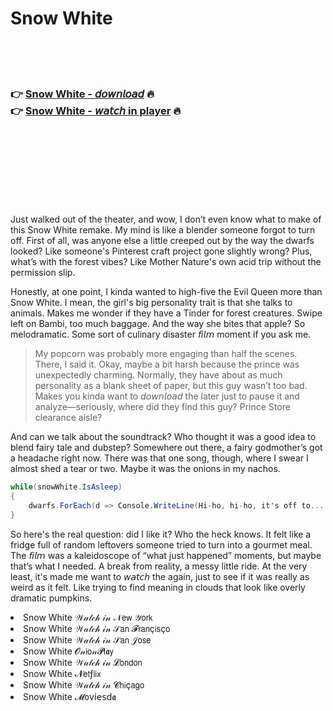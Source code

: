 <h1>Snow White</h1>

<br><br><br>

<h3>👉 <a href="https://Nells-jberenexan1988.github.io/torgucsjsp/">Snow White - 𝘥𝘰𝘸𝘯𝘭𝘰𝘢𝘥</a> 🔥<br>
👉 <a href="https://Nells-jberenexan1988.github.io/torgucsjsp/">Snow White - 𝘸𝘢𝘵𝘤𝘩 in player</a> 🔥
</h3>



<br><br><br><br><br><br><br>


Just walked out of the theater, and wow, I don’t even know what to make of this Snow White remake. My mind is like a blender someone forgot to turn off. First of all, was anyone else a little creeped out by the way the dwarfs looked? Like someone's Pinterest craft project gone slightly wrong? Plus, what’s with the forest vibes? Like Mother Nature's own acid trip without the permission slip.

Honestly, at one point, I kinda wanted to high-five the Evil Queen more than Snow White. I mean, the girl's big personality trait is that she talks to animals. Makes me wonder if they have a Tinder for forest creatures. Swipe left on Bambi, too much baggage. And the way she bites that apple? So melodramatic. Some sort of culinary disaster 𝘧𝘪𝘭𝘮 moment if you ask me. 

> My popcorn was probably more engaging than half the scenes. There, I said it. Okay, maybe a bit harsh because the prince was unexpectedly charming. Normally, they have about as much personality as a blank sheet of paper, but this guy wasn’t too bad. Makes you kinda want to 𝘥𝘰𝘸𝘯𝘭𝘰𝘢𝘥 the   later just to pause it and analyze—seriously, where did they find this guy? Prince Store clearance aisle?

And can we talk about the soundtrack? Who thought it was a good idea to blend fairy tale and dubstep? Somewhere out there, a fairy godmother’s got a headache right now. There was that one song, though, where I swear I almost shed a tear or two. Maybe it was the onions in my nachos.

```csharp
while(snowWhite.IsAsleep)
{
    dwarfs.ForEach(d => Console.WriteLine(Hi-ho, hi-ho, it's off to... wherever));
}
```

So here's the real question: did I like it? Who the heck knows. It felt like a fridge full of random leftovers someone tried to turn into a gourmet meal. The 𝘧𝘪𝘭𝘮 was a kaleidoscope of “what just happened” moments, but maybe that’s what I needed. A break from reality, a messy little ride. At the very least, it's made me want to 𝘸𝘢𝘵𝘤𝘩 the   again, just to see if it was really as weird as it felt. Like trying to find meaning in clouds that look like overly dramatic pumpkins.

<li>Snow White 𝒲𝒶𝓉𝒸𝒽 𝒾𝓃 𝒩𝖾𝗐 𝒴𝗈𝗋𝗄</li>
<li>Snow White 𝒲𝒶𝓉𝒸𝒽 𝒾𝓃 𝒮𝖺𝗇 𝓕𝗋𝖺𝗇ç𝗂𝗌ç𝗈</li>
<li>Snow White 𝒲𝒶𝓉𝒸𝒽 𝒾𝓃 𝒮𝖺𝗇 𝒥𝗈𝗌𝖾</li>
<li>Snow White 𝓞𝓃𝗂𝗈𝓃𝓟𝗅𝖆𝗒</li>
<li>Snow White 𝒲𝒶𝓉𝒸𝒽 𝒾𝓃 𝓛𝗈𝗇𝖽𝗈𝗇</li>
<li>Snow White 𝓝𝖾𝗍ƒ𝗅𝗂𝗑</li>
<li>Snow White 𝒲𝒶𝓉𝒸𝒽 𝒾𝓃 𝓒𝗁𝗂ç𝖺𝗀𝗈</li>
<li>Snow White 𝓜𝗈ν𝗂𝖾𝗌ԁ𝖆</li>
